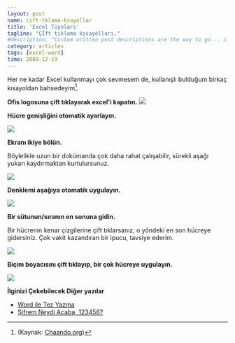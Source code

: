 ```yaml
--- 
layout: post 
name: cift-tklama-ksayollar 
title: 'Excel Tüyoları' 
tagline: "Çİft tıklama kısayolları."
#description: "Custom written post descriptions are the way to go... if you're not lazy."
category: articles
tags: [excel-word]
time: 2009-12-19 
---
```


Her ne kadar Excel kullanmayı çok sevmesem de, kullanışlı bulduğum birkaç kısayoldan bahsedeyim[^1]. 

**Ofis logosuna çift tıklayarak excel'i kapatın.**
[![](http://chandoo.org/img/l/office-logo-double-click-trick.png)](http://chandoo.org/img/l/office-logo-double-click-trick.png)

**Hücre genişliğini otomatik ayarlayın.**

[![](http://chandoo.org/img/l/adjust-column-widths.gif)](http://chandoo.org/img/l/adjust-column-widths.gif)

**Ekranı ikiye bölün.**

Böylelikle uzun bir dokümanda çok daha rahat çalışabilir, sürekli aşağı yukarı kaydırmaktan kurtulursunuz.

[![](http://chandoo.org/img/l/add-splits-to-excel-spreadsheets.gif)](http://chandoo.org/img/l/add-splits-to-excel-spreadsheets.gif)

**Denklemi aşağıya otomatik uygulayın.**

[![](http://chandoo.org/img/l/auto-fill-series-or-formulas.gif)](http://chandoo.org/img/l/auto-fill-series-or-formulas.gif)

**Bir sütunun/sıranın en sonuna gidin.**

Bir hücrenin kenar çizgilerine çift tıklarsanız, o yöndeki en son hücreye gidersiniz. Çok vakit kazandıran bir ipucu, tavsiye ederim.

[![](http://chandoo.org/img/l/go-to-last-cell-in-table-row.gif)](http://chandoo.org/img/l/go-to-last-cell-in-table-row.gif)

**Biçim boyacısını çift tıklayıp, bir çok hücreye uygulayın.**

[![](http://chandoo.org/img/l/lock-format-painter.gif)](http://chandoo.org/img/l/lock-format-painter.gif)

**İlginizi Çekebilecek Diğer yazılar**

-   [Word ile Tez Yazma](http://asuyatuyolar.org/2010/09/microsoft-word-ile-tez-yazma.html)
-   [Şifrem Neydi Acaba, 123456?](http://asuyatuyolar.org/2011/01/sifrem-neydi-acaba-123456.html)

[^1]: (Kaynak: [Chaando.org](http://chandoo.org/wp/2009/06/12/excel-mouse-tricks/))
